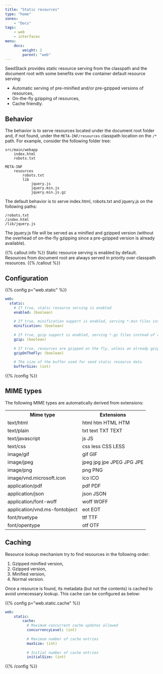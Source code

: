 ```yaml
---
title: "Static resources"
type: "home"
zones:
    - "Docs"
tags:
    - web
    - interfaces
menu:
    docs:
        weight: 2
        parent: "web"
---
```


SeedStack provides static resource serving from the classpath and the document root with some benefits over the container 
default resource serving:

* Automatic serving of pre-minified and/or pre-gzipped versions of resources,
* On-the-fly gzipping of resources,
* Cache friendly.

## Behavior

The behavior is to serve resources located under the document root folder and, if not found, under the `META-INF/resources` 
classpath location on the `/*` path. For example, consider the following folder tree:

    src/main/webapp
        index.html
        robots.txt
            
    META-INF
        resources
            robots.txt
            lib
                jquery.js
                jquery.min.js
                jquery.min.js.gz
                    
The default behavior is to serve index.html, robots.txt and jquery.js on the following paths:

    /robots.txt
    /index.html
    /lib/jquery.js
    
The jquery.js file will be served as a minified and gzipped version (without the overhead of on-the-fly gzipping since
a pre-gzipped version is already available). 

{{% callout info %}}
Static resource serving is enabled by default. Resources from document root are always served in priority over 
classpath resources.
{{% /callout %}}

## Configuration

{{% config p="web.static" %}}
```yaml
web:
  static:
    # If true, static resource serving is enabled
    enabled: (boolean)
    
    # If true, minification support is enabled, serving *.min files instead of regular ones if possible
    minification: (boolean)
    
    # If true, gzip support is enabled, serving *.gz files instead of regular ones if possible
    gzip: (boolean)       
     
    # If true, resources are gzipped on the fly, unless an already gzipped version (*.gz) exists
    gzipOnTheFly: (boolean)
    
    # The size of the buffer used for send static resource data
    bufferSize: (int)
``` 
{{% /config %}}

## MIME types

The following MIME types are automatically derived from extensions:

<table class="table table-striped">
<tr><th>Mime type</th><th>Extensions</th></tr>
<tr><td>text/html</td><td>html htm HTML HTM</td></tr>
<tr><td>text/plain</td><td>txt text TXT TEXT</td></tr>
<tr><td>text/javascript</td><td>js JS</td></tr>
<tr><td>text/css</td><td>css less CSS LESS</td></tr>
<tr><td>image/gif</td><td>gif GIF</td></tr>
<tr><td>image/jpeg</td><td>jpeg jpg jpe JPEG JPG JPE</td></tr>
<tr><td>image/png</td><td>png PNG</td></tr>
<tr><td>image/vnd.microsoft.icon</td><td>ico ICO</td></tr>
<tr><td>application/pdf</td><td>pdf PDF</td></tr>
<tr><td>application/json</td><td>json JSON</td></tr>
<tr><td>application/font-woff</td><td>woff WOFF</td></tr>
<tr><td>application/vnd.ms-fontobject</td><td>eot EOT</td></tr>
<tr><td>font/truetype</td><td>ttf TTF</td></tr>
<tr><td>font/opentype</td><td>otf OTF</td></tr>
</table>

## Caching

Resource lookup mechanism try to find resources in the following order:

1. Gzipped minified version, 
2. Gzipped version, 
3. Minified version,
4. Normal version.
   
Once a resource is found, its metadata (but not the contents) is cached to avoid unnecessary lookup. This cache can be
configured as below:

{{% config p="web.static.cache" %}}
```yaml
web:
    static:
        cache:
          # Maximum concurrent cache updates allowed
          concurrencyLevel: (int)
          
          # Maximum number of cache entries
          maxSize: (int)
          
          # Initial number of cache entries
          initialSize: (int)
```
{{% /config %}}
